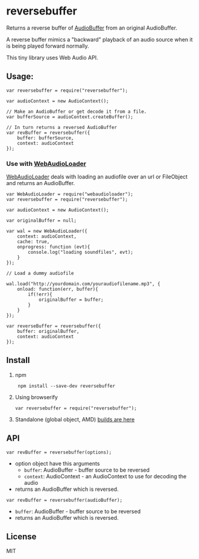 # reversebuffer

Returns a reverse buffer of [AudioBuffer](http://webaudio.github.io/web-audio-api/#the-audiobuffer-interface) from an original AudioBuffer.

A reverse buffer mimics a "backward" playback of an audio source when it is being played forward normally.

This tiny library uses Web Audio API.

## Usage:

```
var reversebuffer = require("reversebuffer");

var audioContext = new AudioContext();

// Make an AudioBuffer or get decode it from a file.
var bufferSource = audioContext.createBuffer();

// In turn returns a reversed AudioBuffer
var revBuffer = reversebuffer({
	buffer: bufferSource,
	context: audioContext
});

```

### Use with [WebAudioLoader](https://github.com/Sonoport/webaudioloader)

[WebAudioLoader](https://github.com/Sonoport/webaudioloader) deals with loading an audiofile over an url or FileObject and returns an AudioBuffer.

```
var WebAudioLoader = require("webaudioloader");
var reversebuffer = require("reversebuffer");

var audioContext = new AudioContext();

var originalBuffer = null;

var wal = new WebAudioLoader({
	context: audioContext,
	cache: true,
	onprogress: function (evt){
		console.log("loading soundfiles", evt);
	}
});

// Load a dummy audiofile

wal.load("http://yourdomain.com/youraudiofilename.mp3", {
	onload: function(err, buffer){
		if(!err){
			originalBuffer = buffer;
		}
	}
});

var reverseBuffer = reversebuffer({
	buffer: originalBuffer,
	context: audioContext
});

```

## Install

1. npm

	``` npm install --save-dev reversebuffer```

2. Using browserify

	```var reversebuffer = require("reversebuffer");```

3. Standalone (global object, AMD) [builds are here](https://github.com/Sonoport/reversebuffer/tree/master/dist)

## API

```var revBuffer = reversebuffer(options);```

* option object have this arguments
	- `buffer`: AudioBuffer - buffer source to be reversed
	- `context`: AudioContext - an AudioContext to use for decoding the audio
* returns an AudioBuffer which is reversed.

```var revBuffer = reversebuffer(audioBuffer);```

* `buffer`: AudioBuffer - buffer source to be reversed
* returns an AudioBuffer which is reversed.

## License

MIT

